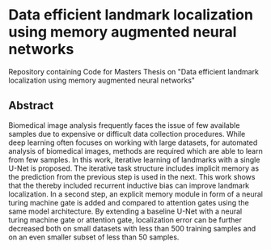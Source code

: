 # Data efficient landmark localization using memory augmented neural networks
Repository containing Code for Masters Thesis on "Data efficient landmark localization using memory augmented neural networks"

## Abstract
Biomedical image analysis frequently faces the issue of few available samples due to expensive or difficult data collection procedures. While deep learning often focuses on working with large datasets, for automated analysis of biomedical images, methods are required which are able to learn from few samples. In this work, iterative learning of landmarks with a single U-Net is proposed. The iterative task structure includes implicit memory as the prediction from the previous step is used in the next. This work shows that the thereby included recurrent inductive bias can improve landmark localization. In a second step, an explicit memory module in form of a neural turing machine gate is added and compared to attention gates using the same model architecture.
By extending a baseline U-Net with a neural turing machine gate or attention gate, localization error can be further decreased both on small datasets with less than 500 training samples and on an even smaller subset of less than 50 samples. 

